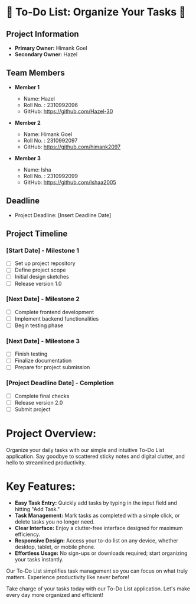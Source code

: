 # 📝 To-Do List: Organize Your Tasks 📝

## Project Information
- **Primary Owner:** Himank Goel
- **Secondary Owner:** Hazel

## Team Members
- **Member 1**
  - Name: Hazel
  - Roll No. : 2310992096
  - GitHub: https://github.com/Hazel-30

- **Member 2**
  - Name: Himank Goel
  - Roll No. : 2310992097
  - GitHub: https://github.com/himank2097

- **Member 3**
  - Name: Isha
  - Roll No. : 2310992099
  - GitHub: https://github.com/Ishaa2005

## Deadline
- Project Deadline: [Insert Deadline Date]

## Project Timeline

### [Start Date] - Milestone 1

- [ ] Set up project repository
- [ ] Define project scope
- [ ] Initial design sketches
- [ ] Release version 1.0

### [Next Date] - Milestone 2

- [ ] Complete frontend development
- [ ] Implement backend functionalities
- [ ] Begin testing phase

### [Next Date] - Milestone 3

- [ ] Finish testing
- [ ] Finalize documentation
- [ ] Prepare for project submission

### [Project Deadline Date] - Completion

- [ ] Complete final checks
- [ ] Release version 2.0
- [ ] Submit project

# Project Overview:

Organize your daily tasks with our simple and intuitive To-Do List application. Say goodbye to scattered sticky notes and digital clutter, and hello to streamlined productivity.

# Key Features:

- **Easy Task Entry:** Quickly add tasks by typing in the input field and hitting "Add Task."
- **Task Management:** Mark tasks as completed with a simple click, or delete tasks you no longer need.
- **Clear Interface:** Enjoy a clutter-free interface designed for maximum efficiency.
- **Responsive Design:** Access your to-do list on any device, whether desktop, tablet, or mobile phone.
- **Effortless Usage:** No sign-ups or downloads required; start organizing your tasks instantly.

Our To-Do List simplifies task management so you can focus on what truly matters. Experience productivity like never before!

Take charge of your tasks today with our To-Do List application. Let's make every day more organized and efficient!
